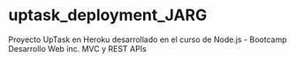 # uptask_deployment_JARG
Proyecto UpTask en Heroku desarrollado en el curso de Node.js - Bootcamp Desarrollo Web inc. MVC y REST APIs
